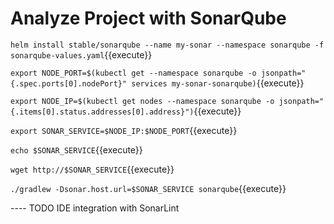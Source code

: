 # Analyze Project with SonarQube #

`helm install stable/sonarqube --name my-sonar --namespace sonarqube -f sonarqube-values.yaml`{{execute}}

`export NODE_PORT=$(kubectl get --namespace sonarqube -o jsonpath="{.spec.ports[0].nodePort}" services my-sonar-sonarqube)`{{execute}}

`export NODE_IP=$(kubectl get nodes --namespace sonarqube -o jsonpath="{.items[0].status.addresses[0].address}")`{{execute}}

`export SONAR_SERVICE=$NODE_IP:$NODE_PORT`{{execute}}

`echo $SONAR_SERVICE`{{execute}}

`wget http://$SONAR_SERVICE`{{execute}}

`./gradlew -Dsonar.host.url=$SONAR_SERVICE sonarqube`{{execute}}






---- TODO
IDE integration with SonarLint